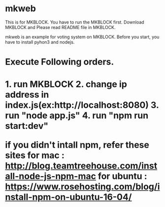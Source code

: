 # mkweb
This is for MKBLOCK. You have to run the MKBLOCK first.
Download MKBLOCK and Please read README file in MKBLOCK.

mkweb is an example for voting system on MKBLOCK.
Before you start, you have to install pyhon3 and nodejs.

<h1>Execute Following orders.<h1>
1. run MKBLOCK
2. change ip address in index.js(ex:http://localhost:8080)
3. run "node app.js"
4. run "npm run start:dev"

if you didn't intall npm, refer these sites
for mac : http://blog.teamtreehouse.com/install-node-js-npm-mac
for ubuntu : https://www.rosehosting.com/blog/install-npm-on-ubuntu-16-04/

